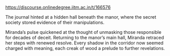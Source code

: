 https://discourse.onlinedegree.iitm.ac.in/t/166576

The journal hinted at a hidden hall beneath the manor, where the secret society stored evidence of their manipulations.</p>
<p>Miranda’s pulse quickened at the thought of unmasking those responsible for decades of deceit. Returning to the manor’s main hall, Miranda retraced her steps with renewed resolve. Every shadow in the corridor now seemed charged with meaning, each creak of wood a prelude to further revelations.